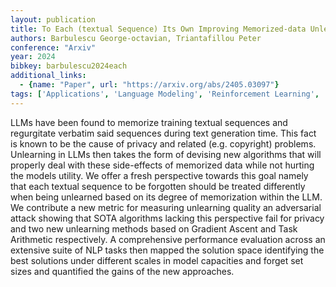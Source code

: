 ```yaml
---
layout: publication
title: To Each (textual Sequence) Its Own Improving Memorized-data Unlearning In Large Language Models
authors: Barbulescu George-octavian, Triantafillou Peter
conference: "Arxiv"
year: 2024
bibkey: barbulescu2024each
additional_links:
  - {name: "Paper", url: "https://arxiv.org/abs/2405.03097"}
tags: ['Applications', 'Language Modeling', 'Reinforcement Learning', 'Security', 'Training Techniques']
---
```

LLMs have been found to memorize training textual sequences and regurgitate verbatim said sequences during text generation time. This fact is known to be the cause of privacy and related (e.g. copyright) problems. Unlearning in LLMs then takes the form of devising new algorithms that will properly deal with these side-effects of memorized data while not hurting the models utility. We offer a fresh perspective towards this goal namely that each textual sequence to be forgotten should be treated differently when being unlearned based on its degree of memorization within the LLM. We contribute a new metric for measuring unlearning quality an adversarial attack showing that SOTA algorithms lacking this perspective fail for privacy and two new unlearning methods based on Gradient Ascent and Task Arithmetic respectively. A comprehensive performance evaluation across an extensive suite of NLP tasks then mapped the solution space identifying the best solutions under different scales in model capacities and forget set sizes and quantified the gains of the new approaches.
